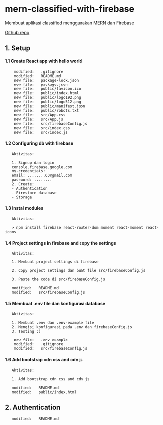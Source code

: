 # mern-classified-with-firebase
Membuat aplikasi classified menggunakan MERN dan Firebase

[Github repo](https://github.com/gurnitha/mern-classified-with-firebase)


## 1. Setup


#### 1.1 Create React app with hello world

        modified:   .gitignore
        modified:   README.md
        new file:   package-lock.json
        new file:   package.json
        new file:   public/favicon.ico
        new file:   public/index.html
        new file:   public/logo192.png
        new file:   public/logo512.png
        new file:   public/manifest.json
        new file:   public/robots.txt
        new file:   src/App.css
        new file:   src/App.js
        new file:   src/firebaseConfig.js
        new file:   src/index.css
        new file:   src/index.js


#### 1.2 Configuring db with firebase

       Aktivitas:

       1. Signup dan login
       console.firebase.google.com
       my-credentials:
       email: ........63@gmail.com 
       password: ........
       2. Create:
       - Authentication
       - Firestore database
       - Storage 


#### 1.3 Instal modules

       Aktivitas:

       > npm install firebase react-router-dom moment react-moment react-icons 


#### 1.4 Project settings in firebase and copy the settings

       Aktivitas:

       1. Membuat project settings di firebase

       2. Copy project settings dan buat file src/firebaseConfig.js

       3. Paste the code di src/firebaseConfig.js

       modified:   README.md
       modified:   src/firebaseConfig.js


#### 1.5 Membuat .env file dan konfigurasi database

       Aktivitas:

       1. Membuat .env dan .env-example file
       2. Mengisi konfigurasi pada .env dan firebaseConfig.js
       3. Testing :)

        new file:   .env-example
        modified:   .gitignore
        modified:   src/firebaseConfig.js


#### 1.6 Add bootstrap cdn css and cdn js

       Aktivitas:

       1. Add bootstrap cdn css and cdn js

       modified:   README.md
       modified:   public/index.html


## 2. Authentication 

       modified:   README.md